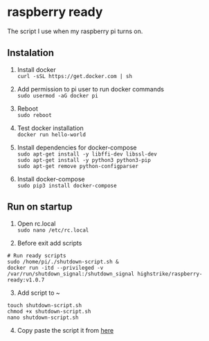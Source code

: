 # raspberry ready
The script I use when my raspberry pi turns on.

## Instalation
1. Install docker  
`curl -sSL https://get.docker.com | sh`

2. Add permission to pi user to run docker commands  
`sudo usermod -aG docker pi`

3. Reboot  
`sudo reboot`

4. Test docker installation  
`docker run hello-world`

5. Install dependencies for docker-compose  
`sudo apt-get install -y libffi-dev libssl-dev`  
`sudo apt-get install -y python3 python3-pip`  
`sudo apt-get remove python-configparser`

6. Install docker-compose  
`sudo pip3 install docker-compose`

## Run on startup
1. Open rc.local  
`sudo nano /etc/rc.local`

2. Before exit add scripts  
```
# Run ready scripts
sudo /home/pi/./shutdown-script.sh &
docker run -itd --privileged -v /var/run/shutdown_signal:/shutdown_signal highstrike/raspberry-ready:v1.0.7
```

3. Add script to ~  
```
touch shutdown-script.sh
chmod +x shutdown-script.sh
nano shutdown-script.sh
```

4. Copy paste the script it from [here](https://github.com/highstrike/raspberry/blob/master/shutdown-script.sh)
